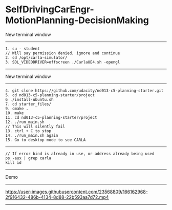 # SelfDrivingCarEngr-MotionPlanning-DecisionMaking

New terminal window
___
```
1. su - student
// Will say permission denied, ignore and continue 
2. cd /opt/carla-simulator/
3. SDL_VIDEODRIVER=offscreen ./CarlaUE4.sh -opengl 
```
___
New terminal window
___
```
4. git clone https://github.com/udacity/nd013-c5-planning-starter.git
5. cd nd013-c5-planning-starter/project
6 ./install-ubuntu.sh
7. cd starter_files/
9. cmake .
10. make
11. cd nd013-c5-planning-starter/project
12. ./run_main.sh
// This will silently fail 
13. ctrl + C to stop 
14. ./run_main.sh again
15. Go to desktop mode to see CARLA
```
___
```
// If error bind is already in use, or address already being used
ps -aux | grep carla
kill id
```
___
Demo
___


https://user-images.githubusercontent.com/23568809/166162968-2f916432-486b-4134-8d88-22b593aa7d72.mp4


___

